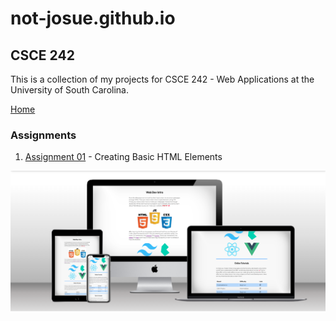 # not-josue.github.io

## CSCE 242

This is a collection of my projects for CSCE 242 - Web Applications at the University of South Carolina.

[Home](https://not-josue.github.io/csce242/)

### Assignments

1. [Assignment 01](https://not-josue.github.io/csce242/assignments/assignment01/index.html) - Creating Basic HTML Elements

![A web page concerning an introduction to web development in different viewports](./assets/images/assignment01.png)